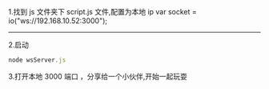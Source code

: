 1.找到 js 文件夹下 script.js 文件,配置为本地 ip
var socket = io("ws://192.168.10.52:3000");

---

2.启动

```js
node wsServer.js
```

3.打开本地 3000 端口 ，分享给一个小伙伴,开始一起玩耍

